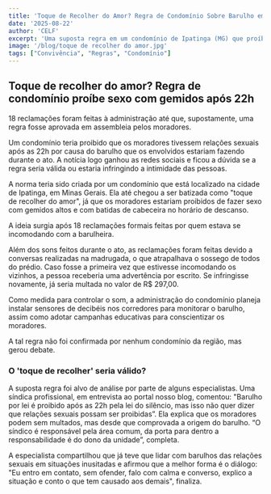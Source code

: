 ```yaml
---
title: 'Toque de Recolher do Amor? Regra de Condomínio Sobre Barulho em Relações Sexuais Gera Debate'
date: '2025-08-22'
author: 'CELF'
excerpt: 'Uma suposta regra em um condomínio de Ipatinga (MG) que proíbe barulho excessivo durante relações sexuais após as 22h viralizou e gerou um debate sobre os limites entre a lei do silêncio e o direito à privacidade dos moradores.'
image: '/blog/toque de recolher do amor.jpg'
tags: ["Convivência", "Regras", "Condomínio"]
---
```


## Toque de recolher do amor? Regra de condomínio proíbe sexo com gemidos após 22h

18 reclamações foram feitas à administração até que, supostamente, uma regra fosse aprovada em assembleia pelos moradores.

Um condomínio teria proibido que os moradores tivessem relações sexuais após as 22h por causa do barulho que os envolvidos estariam fazendo durante o ato. A notícia logo ganhou as redes sociais e ficou a dúvida se a regra seria válida ou estaria infringindo a intimidade das pessoas.

A norma teria sido criada por um condomínio que está localizado na cidade de Ipatinga, em Minas Gerais. Ela até chegou a ser batizada como "toque de recolher do amor", já que os moradores estariam proibidos de fazer sexo com gemidos altos e com batidas de cabeceira no horário de descanso.

A ideia surgia após 18 reclamações formais feitas por quem estava se incomodando com a barulheira.

Além dos sons feitos durante o ato, as reclamações foram feitas devido a conversas realizadas na madrugada, o que atrapalhava o sossego de todos do prédio. Caso fosse a primeira vez que estivesse incomodando os vizinhos, a pessoa receberia uma advertência por escrito. Se infringisse novamente, já seria multada no valor de R$ 297,00.

Como medida para controlar o som, a administração do condomínio planeja instalar sensores de decibéis nos corredores para monitorar o barulho, assim como adotar campanhas educativas para conscientizar os moradores.

A tal regra não foi confirmada por nenhum condomínio da região, mas gerou debate.

### O 'toque de recolher' seria válido?

A suposta regra foi alvo de análise por parte de alguns especialistas. Uma síndica profissional, em entrevista ao portal nosso blog, comentou: "Barulho por lei é proibido após as 22h pela lei do silêncio, mas isso não quer dizer que relações sexuais possam ser proibidas”. Ela explica que os moradores podem sem multados, mas desde que comprovada a origem do barulho. “O síndico é responsável pela área comum, da porta para dentro a responsabilidade é do dono da unidade”, completa.

A especialista compartilhou que já teve que lidar com barulhos das relações sexuais em situações inusitadas e afirmou que a melhor forma é o diálogo: "Eu entro em contato, sem ofender, falo com calma e converso, explico a situação e conto o que tem causado aos demais", finaliza.
